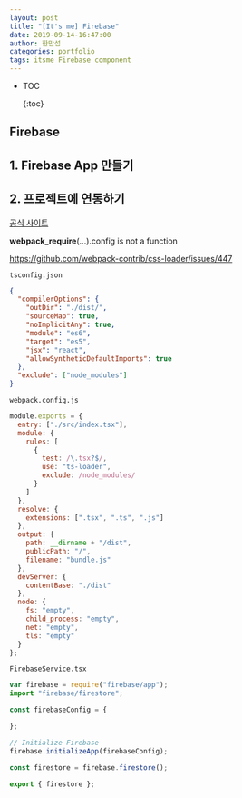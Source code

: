 ```yaml
---
layout: post
title: "[It's me] Firebase"
date: 2019-09-14-16:47:00
author: 한만섭
categories: portfolio
tags: itsme Firebase component
---
```


- TOC
  
  {:toc}









## Firebase 





## 1. Firebase App 만들기 



## 2. 프로젝트에 연동하기 

[공식 사이트](https://firebase.google.com/docs/web/setup?hl=ko)

__webpack_require__(...).config is not a function

https://github.com/webpack-contrib/css-loader/issues/447



`tsconfig.json`

```json
{
  "compilerOptions": {
    "outDir": "./dist/",
    "sourceMap": true,
    "noImplicitAny": true,
    "module": "es6",
    "target": "es5",
    "jsx": "react",
    "allowSyntheticDefaultImports": true
  },
  "exclude": ["node_modules"]
}

```



`webpack.config.js`

```js
module.exports = {
  entry: ["./src/index.tsx"],
  module: {
    rules: [
      {
        test: /\.tsx?$/,
        use: "ts-loader",
        exclude: /node_modules/
      }
    ]
  },
  resolve: {
    extensions: [".tsx", ".ts", ".js"]
  },
  output: {
    path: __dirname + "/dist",
    publicPath: "/",
    filename: "bundle.js"
  },
  devServer: {
    contentBase: "./dist"
  },
  node: {
    fs: "empty",
    child_process: "empty",
    net: "empty",
    tls: "empty"
  }
};

```



`FirebaseService.tsx`

```js
var firebase = require("firebase/app");
import "firebase/firestore";

const firebaseConfig = {

};

// Initialize Firebase
firebase.initializeApp(firebaseConfig);

const firestore = firebase.firestore();

export { firestore };

```

